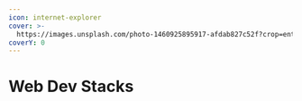 ```yaml
---
icon: internet-explorer
cover: >-
  https://images.unsplash.com/photo-1460925895917-afdab827c52f?crop=entropy&cs=srgb&fm=jpg&ixid=M3wxOTcwMjR8MHwxfHNlYXJjaHwyfHx3ZWJzaXRlfGVufDB8fHx8MTczODQ0MjI5OXww&ixlib=rb-4.0.3&q=85
coverY: 0
---
```


# Web Dev Stacks

